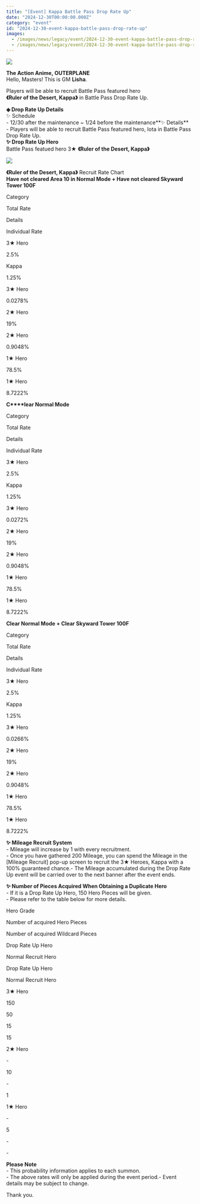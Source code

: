 ```yaml
---
title: "[Event] Kappa Battle Pass Drop Rate Up"
date: "2024-12-30T00:00:00.000Z"
category: "event"
id: "2024-12-30-event-kappa-battle-pass-drop-rate-up"
images:
  - /images/news/legacy/event/2024-12-30-event-kappa-battle-pass-drop-rate-up/7f543534d8a44118a703744837b1f5cc.webp
  - /images/news/legacy/event/2024-12-30-event-kappa-battle-pass-drop-rate-up/525ae37170d048eab7d4a92798b43a86.webp
---
```


![](/images/news/legacy/event/2024-12-30-event-kappa-battle-pass-drop-rate-up/7f543534d8a44118a703744837b1f5cc.webp)  
  

**The Action Anime, OUTERPLANE**  
Hello, Masters! This is GM **Lisha**.

Players will be able to recruit Battle Pass featured hero  
**《Ruler of the Desert, Kappa》** in Battle Pass Drop Rate Up. 

**◈ Drop Rate Up Details**  
✨ Schedule  
\- 12/30 after the maintenance ~ 1/24 before the maintenance**✨ Details**  
\- Players will be able to recruit Battle Pass featured hero, Iota in Battle Pass Drop Rate Up.   
**✨ Drop Rate Up Hero**  
Battle Pass featued hero 3★ **《Ruler of the Desert, Kappa》**

![](/images/news/legacy/event/2024-12-30-event-kappa-battle-pass-drop-rate-up/525ae37170d048eab7d4a92798b43a86.webp)  
  

**《Ruler of the Desert, Kappa》** Recruit Rate Chart  
**Have not cleared Area 10 in Normal Mode + Have not cleared Skyward Tower 100F** 

Category

Total Rate

Details

Individual Rate

3★ Hero

2.5%

Kappa  

1.25%

3★ Hero

0.0278%

2★ Hero

19%

2★ Hero

0.9048%

1★ Hero

78.5%

1★ Hero

8.7222%

**C****lear Normal Mode** 

Category

Total Rate

Details

Individual Rate

3★ Hero

2.5%

Kappa

1.25%

3★ Hero

0.0272%

2★ Hero

19%

2★ Hero

0.9048%

1★ Hero

78.5%

1★ Hero

8.7222%

****Clear Normal Mode + Clear Skyward Tower 100F****  

Category

Total Rate

Details

Individual Rate

3★ Hero

2.5%

Kappa  

1.25%

3★ Hero

0.0266%

2★ Hero

19%

2★ Hero

0.9048%

1★ Hero

78.5%

1★ Hero

8.7222%

**✨ Mileage Recruit System**  
\- Mileage will increase by 1 with every recruitment.  
\- Once you have gathered 200 Mileage, you can spend the Mileage in the \[Mileage Recruit\] pop-up screen to recruit the 3★ Heroes, Kappa with a 100% guaranteed chance.- The Mileage accumulated during the Drop Rate Up event will be carried over to the next banner after the event ends.

**✨ Number of Pieces Acquired When Obtaining a Duplicate Hero**  
\- If it is a Drop Rate Up Hero, 150 Hero Pieces will be given.  
\- Please refer to the table below for more details. 

Hero Grade

Number of acquired Hero Pieces

Number of acquired Wildcard Pieces

Drop Rate Up Hero

Normal Recruit Hero

Drop Rate Up Hero

Normal Recruit Hero

3★ Hero

150

50

15

15

2★ Hero

\-

10

\-

1

1★ Hero

\-

5

\-

\-

**Please Note**  
\- This probability information applies to each summon.  
\- The above rates will only be applied during the event period.- Event details may be subject to change.

Thank you.

